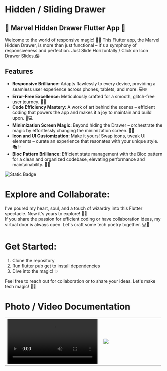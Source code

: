 # Hidden / Sliding Drawer

<h2><strong>🚀 Marvel Hidden Drawer Flutter App 🌟</strong></h2>
<p>Welcome to the world of responsive magic! 📱✨ This Flutter app, the Marvel Hidden Drawer, is more than just functional – it's a symphony of responsiveness and perfection. Just Slide Horizontally / Click on Icon Drawer Slides.😱</p>

## Features
<ul>
  <li><strong>Responsive Brilliance: </strong> Adapts flawlessly to every device, providing a seamless user experience across phones, tablets, and more. 💻🌐</li>
  <li><strong>Error-Free Excellence: </strong>Meticulously crafted for a smooth, glitch-free user journey. 🚀🚫</li>
  <li><strong>Code Efficiency Mastery: </strong>A work of art behind the scenes – efficient coding that powers the app and makes it a joy to maintain and build upon. 🧩💻</li>
  <li><strong>Minimization Screen Magic: </strong>Beyond hiding the Drawer – orchestrate the magic by effortlessly changing the minimization screen. 🔄✨</li>
  <li><strong>Icon and UI Customization: </strong>Make it yours! Swap icons, tweak UI elements – curate an experience that resonates with your unique style. 🎭✨</li>
  <li><strong>Bloc Pattern Brilliance: </strong>Efficient state management with the Bloc pattern for a clean and organized codebase, elevating performance and maintainability. 🧠💼</li>
</ul>

![Static Badge](https://img.shields.io/badge/Bloc-blue?style=flat&label=Flutter&labelColor=%23021691)

# Explore and Collaborate:
<p>I've poured my heart, soul, and a touch of wizardry into this Flutter spectacle. Now it's yours to explore! 🚀✨ <br> If you share the passion for efficient coding or have collaboration ideas, my virtual door is always open. Let's craft some tech poetry together. 💻🔗</p>

# Get Started:
<ol>
  <li>Clone the repository</li>
  <li>Run flutter pub get to install dependencies</li>
  <li>Dive into the magic! ✨</li>
</ol>
<p>Feel free to reach out for collaboration or to share your ideas. Let's make tech magic! 🚀✨</p>

# Photo / Video Documentation

<table style="width: 99%;">
  <tr>
    <td style="width: 60%;">
      <video src = "https://github.com/yarasfand/Hidden-Sliding-Drawer-Flutter/assets/133318363/a6ac49b3-b33c-4728-8fdd-b225608fbac9"  controls style="display: inline-block; width: 30vw;" ></video>
     </td>

<td style="width: 38%;">
   <img src= "https://github.com/yarasfand/Hidden-Sliding-Drawer-Flutter/assets/133318363/10118aa3-494d-4f34-adb4-c0c79157361f"></img>
</td>
  </tr>
</table>









